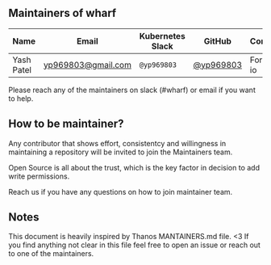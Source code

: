 ## Maintainers of wharf

| Name              | Email                     | Kubernetes Slack     | GitHub                                               | Company                        |
|-------------------|---------------------------|----------------------|------------------------------------------------------|--------------------------------|
| Yash Patel | yp969803@gmail.com       | `@yp969803`            | [@yp969803](https://github.com/yp969803)                 | ForDEV-io                   |
                     

Please reach any of the maintainers on slack (#wharf) or email if you want to help.



## How to be maintainer?

Any contributor that shows effort, consistentcy and willingness in maintaining a repository will be invited to join the Maintainers team.

Open Source is all about the trust, which is the key factor in decision to add write permissions.

Reach us if you have any questions on how to join maintainer team.

## Notes

This document is heavily inspired by Thanos MANTAINERS.md file. <3
If you find anything not clear in this file feel free to open an issue or reach out to one of the maintainers.